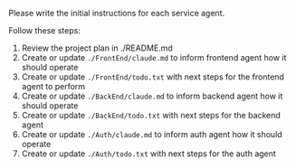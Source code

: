 Please write the initial instructions for each service agent.

Follow these steps:

1. Review the project plan in ./README.md
2. Create or update `./FrontEnd/claude.md` to inform frontend agent how it should operate
3. Create or update `./FrontEnd/todo.txt` with next steps for the frontend agent to perform
4. Create or update `./BackEnd/claude.md` to inform backend agent how it should operate
5. Create or update `./BackEnd/todo.txt` with next steps for the backend agent
6. Create or update `./Auth/claude.md` to inform auth agent how it should operate
7. Create or update `./Auth/todo.txt` with next steps for the auth agent
